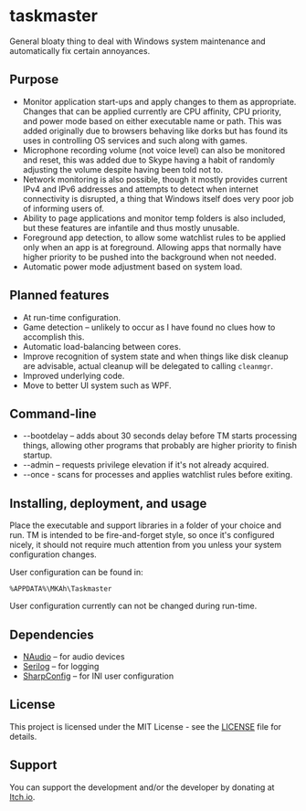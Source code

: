 # taskmaster

General bloaty thing to deal with Windows system maintenance and automatically fix certain annoyances.

## Purpose

* Monitor application start-ups and apply changes to them as appropriate.
Changes that can be applied currently are CPU affinity, CPU priority, and power mode based on either executable name or path.
This was added originally due to browsers behaving like dorks but has found its uses in controlling OS services and such along with games.
* Microphone recording volume (not voice level) can also be monitored and reset,
this was added due to Skype having a habit of randomly adjusting the volume despite having been told not to.
* Network monitoring is also possible, though it mostly provides current IPv4 and IPv6 addresses and attempts to detect when internet connectivity is disrupted,
a thing that Windows itself does very poor job of informing users of.
* Ability to page applications and monitor temp folders is also included, but these features are infantile and thus mostly unusable.
* Foreground app detection, to allow some watchlist rules to be applied only when an app is at foreground.
Allowing apps that normally have higher priority to be pushed into the background when not needed.
* Automatic power mode adjustment based on system load.

## Planned features

* At run-time configuration.
* Game detection – unlikely to occur as I have found no clues how to accomplish this.
* Automatic load-balancing between cores.
* Improve recognition of system state and when things like disk cleanup are advisable, actual cleanup will be delegated to calling `cleanmgr`.
* Improved underlying code.
* Move to better UI system such as WPF.

## Command-line

* --bootdelay – adds about 30 seconds delay before TM starts processing things, allowing other programs that probably are higher priority to finish startup.
* --admin – requests privilege elevation if it's not already acquired.
* --once - scans for processes and applies watchlist rules before exiting.

## Installing, deployment, and usage

Place the executable and support libraries in a folder of your choice and run.
TM is intended to be fire-and-forget style, so once it's configured nicely, it should not require much attention from you unless your system configuration changes.

User configuration can be found in:
```
%APPDATA%\MKAh\Taskmaster
```

User configuration currently can not be changed during run-time.

## Dependencies

* [NAudio](https://github.com/naudio/NAudio) – for audio devices
* [Serilog](https://github.com/serilog/serilog) – for logging
* [SharpConfig](https://github.com/cemdervis/SharpConfig) – for INI user configuration

## License

This project is licensed under the MIT License - see the [LICENSE](LICENSE) file for details.

## Support

You can support the development and/or the developer by donating at [Itch.io](https://mkah.itch.io/taskmaster).
